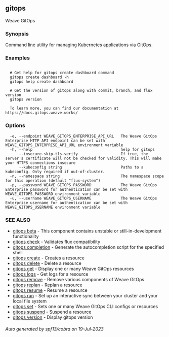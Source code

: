 ## gitops

Weave GitOps

### Synopsis

Command line utility for managing Kubernetes applications via GitOps.

### Examples

```

  # Get help for gitops create dashboard command
  gitops create dashboard -h
  gitops help create dashboard

  # Get the version of gitops along with commit, branch, and flux version
  gitops version

  To learn more, you can find our documentation at https://docs.gitops.weave.works/

```

### Options

```
  -e, --endpoint WEAVE_GITOPS_ENTERPRISE_API_URL   The Weave GitOps Enterprise HTTP API endpoint can be set with WEAVE_GITOPS_ENTERPRISE_API_URL environment variable
  -h, --help                                       help for gitops
      --insecure-skip-tls-verify                   If true, the server's certificate will not be checked for validity. This will make your HTTPS connections insecure
      --kubeconfig string                          Paths to a kubeconfig. Only required if out-of-cluster.
  -n, --namespace string                           The namespace scope for this operation (default "flux-system")
  -p, --password WEAVE_GITOPS_PASSWORD             The Weave GitOps Enterprise password for authentication can be set with WEAVE_GITOPS_PASSWORD environment variable
  -u, --username WEAVE_GITOPS_USERNAME             The Weave GitOps Enterprise username for authentication can be set with WEAVE_GITOPS_USERNAME environment variable
```

### SEE ALSO

* [gitops beta](gitops_beta.md)	 - This component contains unstable or still-in-development functionality
* [gitops check](gitops_check.md)	 - Validates flux compatibility
* [gitops completion](gitops_completion.md)	 - Generate the autocompletion script for the specified shell
* [gitops create](gitops_create.md)	 - Creates a resource
* [gitops delete](gitops_delete.md)	 - Delete a resource
* [gitops get](gitops_get.md)	 - Display one or many Weave GitOps resources
* [gitops logs](gitops_logs.md)	 - Get logs for a resource
* [gitops remove](gitops_remove.md)	 - Remove various components of Weave GitOps
* [gitops replan](gitops_replan.md)	 - Replan a resource
* [gitops resume](gitops_resume.md)	 - Resume a resource
* [gitops run](gitops_run.md)	 - Set up an interactive sync between your cluster and your local file system
* [gitops set](gitops_set.md)	 - Sets one or many Weave GitOps CLI configs or resources
* [gitops suspend](gitops_suspend.md)	 - Suspend a resource
* [gitops version](gitops_version.md)	 - Display gitops version

###### Auto generated by spf13/cobra on 19-Jul-2023
